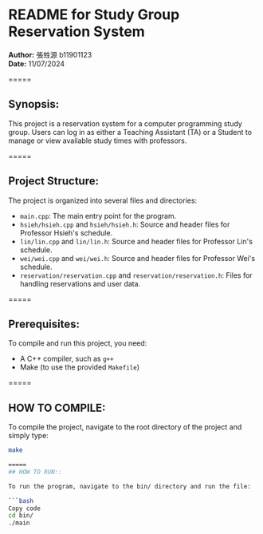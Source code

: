# README for Study Group Reservation System

**Author:** 張甡源 b11901123  
**Date:** 11/07/2024  

=====  
## Synopsis:

This project is a reservation system for a computer programming study group. Users can log in as either a Teaching Assistant (TA) or a Student to manage or view available study times with professors.

=====  
## Project Structure:

The project is organized into several files and directories:

- `main.cpp`: The main entry point for the program.
- `hsieh/hsieh.cpp` and `hsieh/hsieh.h`: Source and header files for Professor Hsieh's schedule.
- `lin/lin.cpp` and `lin/lin.h`: Source and header files for Professor Lin's schedule.
- `wei/wei.cpp` and `wei/wei.h`: Source and header files for Professor Wei's schedule.
- `reservation/reservation.cpp` and `reservation/reservation.h`: Files for handling reservations and user data.

=====  
## Prerequisites:

To compile and run this project, you need:

- A C++ compiler, such as `g++`
- Make (to use the provided `Makefile`)

=====  
## HOW TO COMPILE:

To compile the project, navigate to the root directory of the project and simply type:

```bash
make

=====  
## HOW TO RUN::

To run the program, navigate to the bin/ directory and run the file:

```bash
Copy code
cd bin/
./main
